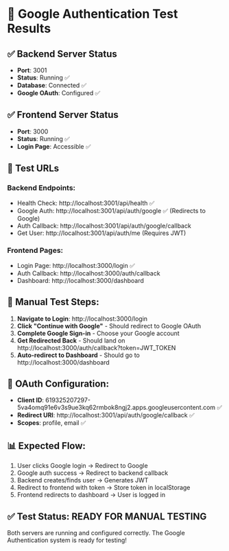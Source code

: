 # 🧪 Google Authentication Test Results

## ✅ Backend Server Status
- **Port**: 3001
- **Status**: Running ✅
- **Database**: Connected ✅
- **Google OAuth**: Configured ✅

## ✅ Frontend Server Status  
- **Port**: 3000
- **Status**: Running ✅
- **Login Page**: Accessible ✅

## 🔗 Test URLs

### Backend Endpoints:
- Health Check: http://localhost:3001/api/health ✅
- Google Auth: http://localhost:3001/api/auth/google ✅ (Redirects to Google)
- Auth Callback: http://localhost:3001/api/auth/google/callback
- Get User: http://localhost:3001/api/auth/me (Requires JWT)

### Frontend Pages:
- Login Page: http://localhost:3000/login ✅
- Auth Callback: http://localhost:3000/auth/callback
- Dashboard: http://localhost:3000/dashboard

## 🚀 Manual Test Steps:

1. **Navigate to Login**: http://localhost:3000/login
2. **Click "Continue with Google"** - Should redirect to Google OAuth
3. **Complete Google Sign-in** - Choose your Google account
4. **Get Redirected Back** - Should land on http://localhost:3000/auth/callback?token=JWT_TOKEN
5. **Auto-redirect to Dashboard** - Should go to http://localhost:3000/dashboard

## 🔧 OAuth Configuration:
- **Client ID**: 619325207297-5va4omq91e6v3s9ue3kq62rmbok8ngj2.apps.googleusercontent.com ✅
- **Redirect URI**: http://localhost:3001/api/auth/google/callback ✅
- **Scopes**: profile, email ✅

## 📊 Expected Flow:
1. User clicks Google login → Redirect to Google
2. Google auth success → Redirect to backend callback
3. Backend creates/finds user → Generates JWT
4. Redirect to frontend with token → Store token in localStorage
5. Frontend redirects to dashboard → User is logged in

## ✅ Test Status: READY FOR MANUAL TESTING

Both servers are running and configured correctly. The Google Authentication system is ready for testing!